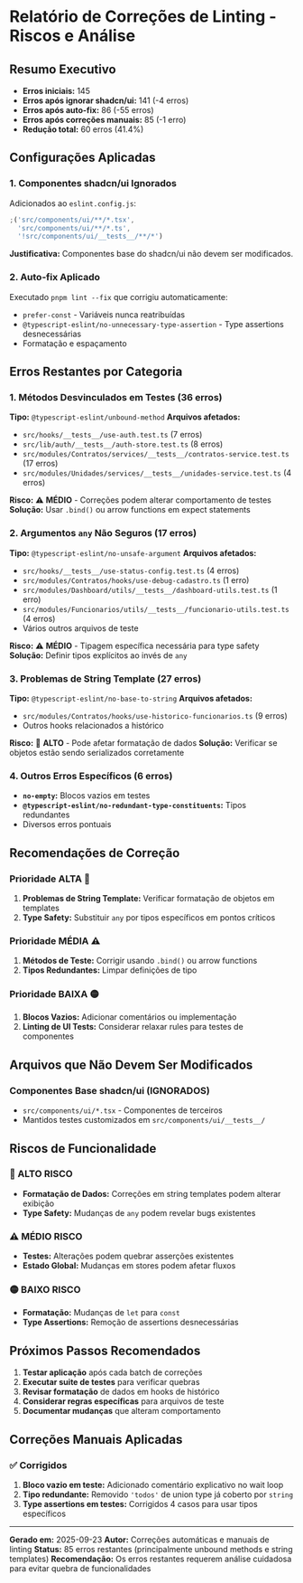 # Relatório de Correções de Linting - Riscos e Análise

## Resumo Executivo

- **Erros iniciais:** 145
- **Erros após ignorar shadcn/ui:** 141 (-4 erros)
- **Erros após auto-fix:** 86 (-55 erros)
- **Erros após correções manuais:** 85 (-1 erro)
- **Redução total:** 60 erros (41.4%)

## Configurações Aplicadas

### 1. Componentes shadcn/ui Ignorados

Adicionados ao `eslint.config.js`:

```javascript
;('src/components/ui/**/*.tsx',
  'src/components/ui/**/*.ts',
  '!src/components/ui/__tests__/**/*')
```

**Justificativa:** Componentes base do shadcn/ui não devem ser modificados.

### 2. Auto-fix Aplicado

Executado `pnpm lint --fix` que corrigiu automaticamente:

- `prefer-const` - Variáveis nunca reatribuídas
- `@typescript-eslint/no-unnecessary-type-assertion` - Type assertions desnecessárias
- Formatação e espaçamento

## Erros Restantes por Categoria

### 1. Métodos Desvinculados em Testes (36 erros)

**Tipo:** `@typescript-eslint/unbound-method`
**Arquivos afetados:**

- `src/hooks/__tests__/use-auth.test.ts` (7 erros)
- `src/lib/auth/__tests__/auth-store.test.ts` (8 erros)
- `src/modules/Contratos/services/__tests__/contratos-service.test.ts` (17 erros)
- `src/modules/Unidades/services/__tests__/unidades-service.test.ts` (4 erros)

**Risco:** ⚠️ **MÉDIO** - Correções podem alterar comportamento de testes
**Solução:** Usar `.bind()` ou arrow functions em expect statements

### 2. Argumentos `any` Não Seguros (17 erros)

**Tipo:** `@typescript-eslint/no-unsafe-argument`
**Arquivos afetados:**

- `src/hooks/__tests__/use-status-config.test.ts` (4 erros)
- `src/modules/Contratos/hooks/use-debug-cadastro.ts` (1 erro)
- `src/modules/Dashboard/utils/__tests__/dashboard-utils.test.ts` (1 erro)
- `src/modules/Funcionarios/utils/__tests__/funcionario-utils.test.ts` (4 erros)
- Vários outros arquivos de teste

**Risco:** ⚠️ **MÉDIO** - Tipagem específica necessária para type safety
**Solução:** Definir tipos explícitos ao invés de `any`

### 3. Problemas de String Template (27 erros)

**Tipo:** `@typescript-eslint/no-base-to-string`
**Arquivos afetados:**

- `src/modules/Contratos/hooks/use-historico-funcionarios.ts` (9 erros)
- Outros hooks relacionados a histórico

**Risco:** 🔴 **ALTO** - Pode afetar formatação de dados
**Solução:** Verificar se objetos estão sendo serializados corretamente

### 4. Outros Erros Específicos (6 erros)

- **`no-empty`:** Blocos vazios em testes
- **`@typescript-eslint/no-redundant-type-constituents`:** Tipos redundantes
- Diversos erros pontuais

## Recomendações de Correção

### Prioridade ALTA 🔴

1. **Problemas de String Template:** Verificar formatação de objetos em templates
2. **Type Safety:** Substituir `any` por tipos específicos em pontos críticos

### Prioridade MÉDIA ⚠️

1. **Métodos de Teste:** Corrigir usando `.bind()` ou arrow functions
2. **Tipos Redundantes:** Limpar definições de tipo

### Prioridade BAIXA 🟡

1. **Blocos Vazios:** Adicionar comentários ou implementação
2. **Linting de UI Tests:** Considerar relaxar rules para testes de componentes

## Arquivos que Não Devem Ser Modificados

### Componentes Base shadcn/ui (IGNORADOS)

- `src/components/ui/*.tsx` - Componentes de terceiros
- Mantidos testes customizados em `src/components/ui/__tests__/`

## Riscos de Funcionalidade

### 🔴 ALTO RISCO

- **Formatação de Dados:** Correções em string templates podem alterar exibição
- **Type Safety:** Mudanças de `any` podem revelar bugs existentes

### ⚠️ MÉDIO RISCO

- **Testes:** Alterações podem quebrar asserções existentes
- **Estado Global:** Mudanças em stores podem afetar fluxos

### 🟡 BAIXO RISCO

- **Formatação:** Mudanças de `let` para `const`
- **Type Assertions:** Remoção de assertions desnecessárias

## Próximos Passos Recomendados

1. **Testar aplicação** após cada batch de correções
2. **Executar suite de testes** para verificar quebras
3. **Revisar formatação** de dados em hooks de histórico
4. **Considerar regras específicas** para arquivos de teste
5. **Documentar mudanças** que alteram comportamento

## Correções Manuais Aplicadas

### ✅ Corrigidos

1. **Bloco vazio em teste:** Adicionado comentário explicativo no wait loop
2. **Tipo redundante:** Removido `'todos'` de union type já coberto por `string`
3. **Type assertions em testes:** Corrigidos 4 casos para usar tipos específicos

---

**Gerado em:** 2025-09-23
**Autor:** Correções automáticas e manuais de linting
**Status:** 85 erros restantes (principalmente unbound methods e string templates)
**Recomendação:** Os erros restantes requerem análise cuidadosa para evitar quebra de funcionalidades
